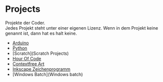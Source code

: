 Projects
========

Projekte der Coder.  
Jedes Projekt steht unter einer eigenen Lizenz. Wenn in dem Projekt keine genannt ist, dann hat es halt keine. 

- [Arduino](Arduino)
- [Python](Python)
- [Scratch](Scratch Projects)
- [Hour Of Code](HourOfCode.md)
- [Contextfree Art](contextfree)
- [Inkscape Zeichenprogramm](Inkscape)
- [Windows Batch](Windows batch)
